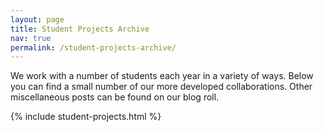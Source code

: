 ```yaml
---
layout: page
title: Student Projects Archive
nav: true
permalink: /student-projects-archive/
---
```


We work with a number of students each year in a variety of ways. Below you can find a small number of our more developed collaborations. Other miscellaneous posts can be found on our blog roll.

{% include student-projects.html %}
